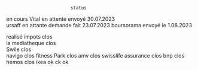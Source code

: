                             status                          
en cours
    Vital                   en attente                                                                      envoyé 30.07.2023   
    ursaff                  en attante                                                                      demande fait 23.07.2023 
    boursorama              envoyé le 1.08.2023


realisé
    impots                  clos                        
    la mediatheque          clos                        
    Swile                   clos                        
    navigo                  clos
    fitness Park            clos
    amv                     clos
    swisslife assurance     clos
    bnp                     clos
    hemos                   clos
    ikea                ok
    ck                  ok
